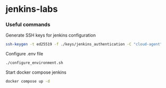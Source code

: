 # jenkins-labs


### Useful commands

Generate SSH keys for jenkins configuration

```bash
ssh-keygen -t ed25519 -f ./keys/jenkins_authentication -C "cloud-agent"
```

Configure .env file

```bash
./configure_environment.sh
```

Start docker compose jenkins

```bash
docker compose up -d
```